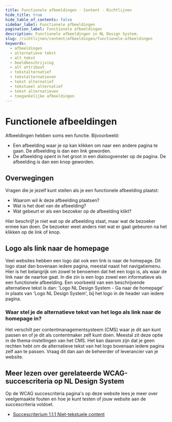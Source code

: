 ```yaml
---
title: Functionele afbeeldingen · Content · Richtlijnen
hide_title: true
hide_table_of_contents: false
sidebar_label: Functionele afbeeldingen
pagination_label: Functionele afbeeldingen
description: Functionele afbeeldingen in NL Design System.
slug: /richtlijnen/content/afbeeldingen/functionele-afbeeldingen
keywords:
  - afbeeldingen
  - alternatieve tekst
  - alt tekst
  - beeldbeschrijving
  - alt attribuut
  - tekstalternatief
  - tekstalternatieven
  - tekst alternatief
  - tekstueel alternatief
  - tekst alternatieven
  - toegankelijke afbeeldingen
---
```


# Functionele afbeeldingen

Afbeeldingen hebben soms een functie. Bijvoorbeeld:

- Een afbeelding waar je op kan klikken om naar een andere pagina te gaan. De afbeelding is dan een link geworden.
- De afbeelding opent in het groot in een dialoogvenster op de pagina. De afbeelding is dan een knop geworden.

## Overwegingen

Vragen die je jezelf kunt stellen als je een functionele afbeelding plaatst:

- Waarom wil ik deze afbeelding plaatsen?
- Wat is het doel van de afbeelding?
- Wat gebeurt er als een bezoeker op de afbeelding klikt?

Hier beschrijf je niet wat op de afbeelding staat, maar wat de bezoeker ermee kan doen. De bezoeker weet anders niet wat er gaat gebeuren na het klikken op de link of knop.

## Logo als link naar de homepage

Veel websites hebben een logo dat ook een link is naar de homepage. Dit logo staat dan bovenaan iedere pagina, meestal naast het navigatiemenu. Hier is het belangrijk om zowel te benoemen dat het een logo is, als waar de link naar de naartoe gaat. In die zin is een logo zowel een informatieve als een functionele afbeelding.
Een voorbeeld van een beschrijvende alternatieve tekst is dan: 'Logo NL Design System - Ga naar de homepage' in plaats van 'Logo NL Design System', bij het logo in de header van iedere pagina.

### Waar stel je de alternatieve tekst van het logo als link naar de homepage in?

Het verschilt per contentmanagementsysteem (CMS) waar je dit aan kunt passen en of je dit als contentmaker zelf kunt doen. Meestal zit deze optie in de thema-instellingen van het CMS. Het kan daarom zijn dat je geen rechten hebt om de alternatieve tekst van het logo bovenaan iedere pagina zelf aan te passen. Vraag dit dan aan de beheerder of leverancier van je website.

## Meer lezen over gerelateerde WCAG-succescriteria op NL Design System

Op de WCAG succescriteria pagina's op deze website lees je meer over veelgemaakte fouten en hoe je kunt testen of jouw website aan de succescriteria voldoet.

- [Succescriterium 1.1.1 Niet-tekstuele content](/wcag/1.1.1)

<FooterInfo />
